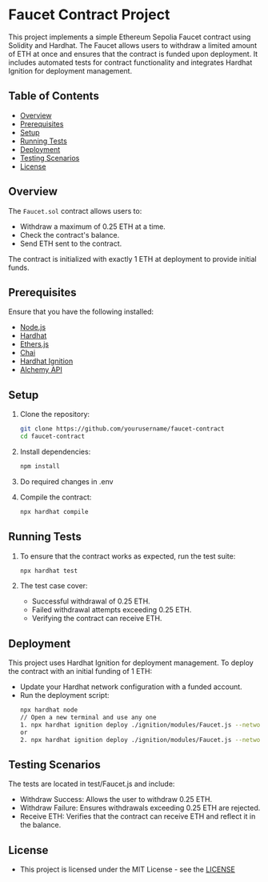 # Faucet Contract Project

This project implements a simple Ethereum Sepolia Faucet contract using Solidity and Hardhat. The Faucet allows users to withdraw a limited amount of ETH at once and ensures that the contract is funded upon deployment. It includes automated tests for contract functionality and integrates Hardhat Ignition for deployment management.

## Table of Contents

- [Overview](#overview)
- [Prerequisites](#prerequisites)
- [Setup](#setup)
- [Running Tests](#running-tests)
- [Deployment](#deployment)
- [Testing Scenarios](#testing-scenarios)
- [License](#license)

## Overview

The `Faucet.sol` contract allows users to:
- Withdraw a maximum of 0.25 ETH at a time.
- Check the contract's balance.
- Send ETH sent to the contract.

The contract is initialized with exactly 1 ETH at deployment to provide initial funds.

## Prerequisites

Ensure that you have the following installed:

- [Node.js](https://nodejs.org/en/download/)
- [Hardhat](https://hardhat.org/getting-started/)
- [Ethers.js](https://docs.ethers.io/v5/getting-started/)
- [Chai](https://www.chaijs.com/)
- [Hardhat Ignition](https://hardhat.org/hardhat-runner/plugins/nomicfoundation-hardhat-ignition)
- [Alchemy API](https://dashboard.alchemy.com/)

## Setup

1. Clone the repository:
   ```bash
   git clone https://github.com/yourusername/faucet-contract
   cd faucet-contract

2. Install dependencies:
   ```bash
   npm install

3. Do required changes in .env

4. Compile the contract:
   ```bash
   npx hardhat compile

## Running Tests

1. To ensure that the contract works as expected, run the test suite:

   ```bash
   npx hardhat test
2. The test case cover:

   - Successful withdrawal of 0.25 ETH.
   - Failed withdrawal attempts exceeding 0.25 ETH.
   - Verifying the contract can receive ETH.

## Deployment

This project uses Hardhat Ignition for deployment management. To deploy the contract with an initial funding of 1 ETH:

   - Update your Hardhat network configuration with a funded account.
   - Run the deployment script:
     ```bash
     npx hardhat node
     // Open a new terminal and use any one 
     1. npx hardhat ignition deploy ./ignition/modules/Faucet.js --network localhost
     or
     2. npx hardhat ignition deploy ./ignition/modules/Faucet.js --network <your-network>
     

## Testing Scenarios

The tests are located in test/Faucet.js and include:

   - Withdraw Success: Allows the user to withdraw 0.25 ETH.
   - Withdraw Failure: Ensures withdrawals exceeding 0.25 ETH are rejected.
   - Receive ETH: Verifies that the contract can receive ETH and reflect it in the balance.

## License

- This project is licensed under the MIT License - see the [LICENSE](https://github.com/blockchainDevAmitesh/sepolia-faucet/blob/main/LICENSE)
